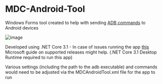 # MDC-Android-Tool

Windows Forms tool created to help with sending <a href="https://gist.github.com/Pulimet/5013acf2cd5b28e55036c82c91bd56d8">ADB commands</a> to Android devices

![image](https://user-images.githubusercontent.com/20664969/119635337-41f6ff00-be1c-11eb-8cfc-27032d4f8a01.png)

Developed using .NET Core 3.1 - In case of issues running the app <a href="https://docs.microsoft.com/en-us/dotnet/core/install/windows?tabs=net50">this</a> Microsoft guide on supported releases might help. (.NET Core 3.1 Desktop Runtime required to run this app)

Various settings (including the path to the adb executable) and commands would need to be adjusted via the MDCAndroidTool.xml file for the app to run


